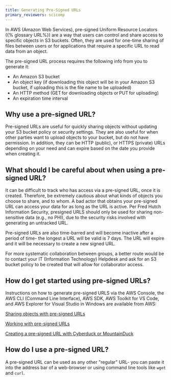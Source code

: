 ```yaml
---
title: Generating Pre-Signed URLs
primary_reviewers: scicomp
---
```


In AWS (Amazon Web Services), pre-signed Uniform Resource Locators ({% glossary URL%}) are a way that users can control and share access to specific objects in S3 buckets. Often, they are used for one-time sharing of files between users or for applications that require a specific URL to read data from an object.

The pre-signed URL process requires the following info from you to generate it: 

 - An Amazon S3 bucket 
 - An object key (if downloading this object will be in your Amazon S3 bucket, if uploading this is the file name to be uploaded) 
 - An HTTP method (GET for downloading objects or PUT for uploading) 
 - An expiration time interval 

## Why use a pre-signed URL? 

Pre-signed URLs are useful for quickly sharing objects without updating your S3 bucket policy or security settings. They are also useful for when other parties want to upload objects to your bucket, but do not have permission. In addition, they can be HTTP (public), or HTTPS (private) URLs depending on your need and can expire based on the date you provide when creating it. 

## What should I be careful about when using a pre-signed URL? 

It can be difficult to track who has access via a pre-signed URL, once it is created. Therefore, be extremely cautious about what kinds of objects you choose to share, and to whom. A bad actor that obtains your pre-signed URL can access your data for as long as the URL is active. Per Fred Hutch Information Security, presigned URLS should only be used for sharing non-sensitive data (e.g., no PHI), due to the security risks involved with generating an untracked URL.

Pre-signed URLs are also time-barred and will become inactive after a period of time- the longest a URL will be valid is 7 days.  The URL will expire and it will be necessary to create a new signed URL.

For more systematic collaboration between groups, a better route would be to contact your IT (Information Technology) Helpdesk and ask for an S3 bucket policy to be created that will allow for collaborator access.

## How do I get started using pre-signed URLs? 

Instructions on how to generate pre-signed URLS via the AWS Console, the AWS CLI (Command Line Interface), AWS SDK, AWS Toolkit for VS Code, and AWS Explorer for Visual Studio in Windows are available from AWS:

[Sharing objects with pre-signed URLs](https://docs.aws.amazon.com/AmazonS3/latest/userguide/ShareObjectPreSignedURL.html)

[Working with pre-signed URLs](https://docs.aws.amazon.com/AmazonS3/latest/userguide/using-presigned-url.html)

[Creating a pre-signed URL with Cyberduck or MountainDuck](https://docs.cyberduck.io/protocols/s3/#pre-signed-temporary-urls)

## How do I use a pre-signed URL?

A pre-signed URL can be used as any other "regular" URL- you can paste it into the address bar of a web-browser or using command line tools like `wget` and `curl`.

